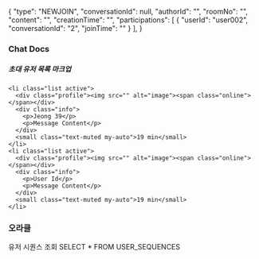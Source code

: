 {
  "type": "NEWJOIN",
  "conversationId": null,
  "authorId": "",
  "roomNo": "",
  "content": "",
  "creationTime": "",
  "participations": [
    {
      "userId": "user002",
      "conversationId": "2",
      "joinTime": ""
    }
  ],
}

### Chat Docs

##### 초대 유저 목록 마크업
```
<li class="list active">
  <div class="profile"><img src="" alt="image"><span class="online"></span></div>
  <div class="info">
    <p>Jeong 39</p>
    <p>Message Content</p>
  </div>
  <small class="text-muted my-auto">19 min</small>
</li>
<li class="list active">
  <div class="profile"><img src="" alt="image"><span class="online"></span></div>
  <div class="info">
    <p>User Id</p>
    <p>Message Content</p>
  </div>
  <small class="text-muted my-auto">19 min</small>
</li>
```

### 오라클
유저 시퀀스 조회
SELECT * FROM USER_SEQUENCES

